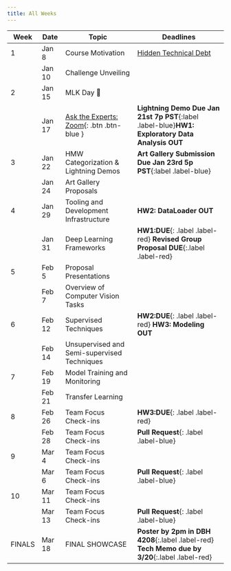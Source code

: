 ```yaml
---
title: All Weeks
---
```

|  Week  | Date | Topic | Deadlines |
|--------|------|-------|-----------|
| 1      | Jan 8 | Course Motivation | [Hidden Technical Debt](https://proceedings.neurips.cc/paper_files/paper/2015/file/86df7dcfd896fcaf2674f757a2463eba-Paper.pdf)|
|        | Jan 10 | Challenge Unveiling | |
| 2      | Jan 15 | MLK Day 🎉 ||
|        | Jan 17 | [Ask the Experts: Zoom](https://uci.zoom.us/my/nadiauci){: .btn .btn-blue }|**Lightning Demo Due Jan 21st 7p PST**{:label .label-blue}**HW1: Exploratory Data Analysis OUT** |
| 3      | Jan 22 | HMW Categorization & Lightning Demos |**Art Gallery Submission Due Jan 23rd 5p PST**{:label .label-blue} |
|        | Jan 24 | Art Gallery Proposals | |
| 4      | Jan 29 | Tooling and Development Infrastructure |**HW2: DataLoader OUT** |
|        | Jan 31 | Deep Learning Frameworks |**HW1:DUE**{: .label .label-red} **Revised Group Proposal DUE**{:.label .label-red} |
| 5      | Feb 5 | Proposal Presentations | |
|        | Feb 7 | Overview of Computer Vision Tasks ||
| 6      | Feb 12 | Supervised Techniques  |**HW2:DUE**{: .label .label-red} **HW3: Modeling OUT** |
|        | Feb 14 | Unsupervised and Semi-supervised Techniques | |
| 7      | Feb 19 | Model Training and Monitoring | |
|        | Feb 21 | Transfer Learning | |
| 8      | Feb 26 | Team Focus Check-ins |**HW3:DUE**{: .label .label-red} |
|        | Feb 28 | Team Focus Check-ins |**Pull Request**{: .label .label-blue} |
| 9      | Mar 4 | Team Focus Check-ins | |
|        | Mar 6 | Team Focus Check-ins |**Pull Request**{: .label .label-blue} |
| 10     | Mar 11 | Team Focus Check-ins | |
|        | Mar 13 | Team Focus Check-ins |**Pull Request**{: .label .label-blue} |
| FINALS | Mar 18 | FINAL SHOWCASE |**Poster by 2pm in DBH 4208**{:.label .label-red} **Tech Memo due by 3/20**{:.label .label-red}|